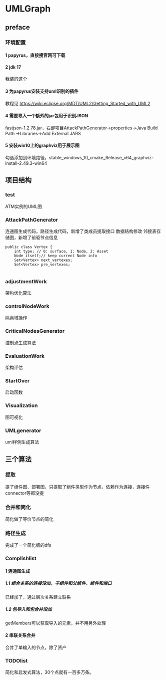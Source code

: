 # UMLGraph
## preface
### 环境配置
#### 1 papyrus，直接搜官网可下载
#### 2 jdk 17
我装的这个
#### 3 为papyrus安装支持uml识别的插件
教程见 https://wiki.eclipse.org/MDT/UML2/Getting_Started_with_UML2
#### 4 需要导入一个额外的jar包用于识别JSON
fastjson-1.2.78.jar，右键项目AttackPathGenerator->properties->Java Build Path ->Libraries->Add External JARS
#### 5 安装win10上的graphviz用于展示图
勾选添加到环境路径，stable_windows_10_cmake_Release_x64_graphviz-install-2.49.3-win64

## 项目结构
### test
ATM实例的UML图

### AttackPathGenerator
连通图生成代码，路径生成代码，新增了类成员提取接口
数据结构修改
邻接表存储图，新增了前驱节点信息
```
public class Vertex {
    int type; // 0: surface, 1: Node, 2: Asset
    Node itself;// keep current Node info
    Set<Vertex> next_vertexes;
    Set<Vertex> pre_vertexes;
    
```


### adjustmentWork
架构优化算法

### controlNodeWork
隔离域操作

### CriticalNodesGenerator
控制点生成算法

### EvaluationWork
架构评估

### StartOver
启动函数

### Visualization
图可视化

### UMLgenerator
uml样例生成算法



## 三个算法

### 提取
提了组件图、部署图，只提取了组件类型作为节点，依赖作为连接，连接件connector等都没提


### 合并和简化
简化做了等价节点的简化

### 路径生成
完成了一个简化版的dfs


### Complishlist
#### 1 连通图生成
##### 1.1 组合关系的连接没加，子组件和父组件，组件和端口
已经加了，通过层次关系建立联系
##### 1.2 包导入和包合并没加
getMembers可以获取导入的元素，并不用另外处理
#### 2 串联关系合并
合并了单输入的节点，除了资产

### TODOlist
简化和启发式算法，30个点就有一百多万条。
